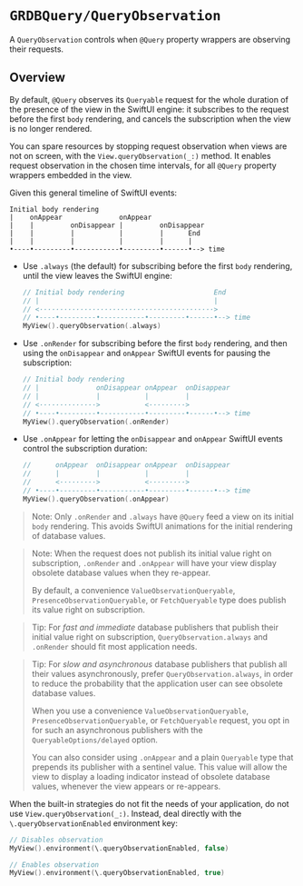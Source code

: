 # ``GRDBQuery/QueryObservation``

A `QueryObservation` controls when `@Query` property wrappers are observing
their requests.

## Overview

By default, `@Query` observes its ``Queryable`` request for the whole duration of the presence of the view in the SwiftUI engine: it subscribes to the request before the first `body` rendering, and cancels the subscription when the view is no longer rendered.

You can spare resources by stopping request observation when views are not on screen, with the `View.queryObservation(_:)` method. It enables request observation in the chosen time intervals, for all `@Query` property wrappers embedded in the view.

Given this general timeline of SwiftUI events:

    Initial body rendering
    |    onAppear              onAppear
    |    |         onDisappear |         onDisappear
    |    |         |           |         |      End
    |    |         |           |         |      |
    •----•---------•-----------•---------•------•--> time

- Use `.always` (the default) for subscribing before the first `body` rendering, until the view leaves the SwiftUI engine:

    ```swift
    // Initial body rendering                      End
    // |                                           |
    // <···········································>
    // •----•---------•-----------•---------•------•--> time
    MyView().queryObservation(.always)
    ```

- Use `.onRender` for subscribing before the first `body` rendering, and then using the `onDisappear` and `onAppear` SwiftUI events for pausing the subscription:

    ```swift
    // Initial body rendering
    // |              onDisappear onAppear  onDisappear
    // |              |           |         |
    // <··············>           <·········>
    // •----•---------•-----------•---------•------•--> time
    MyView().queryObservation(.onRender)
    ```

- Use `.onAppear` for letting the `onDisappear` and `onAppear` SwiftUI events control the subscription duration:

    ```swift
    //      onAppear  onDisappear onAppear  onDisappear
    //      |         |           |         |
    //      <·········>           <·········>
    // •----•---------•-----------•---------•------•--> time
    MyView().queryObservation(.onAppear)
    ```

> Note: Only `.onRender` and `.always` have `@Query` feed a view on its initial `body` rendering. This avoids SwiftUI animations for the initial rendering of database values.

> Note: When the request does not publish its initial value right on subscription, `.onRender` and `.onAppear` will have your view display obsolete database values when they re-appear.
>
> By default, a convenience ``ValueObservationQueryable``, ``PresenceObservationQueryable``, or ``FetchQueryable`` type does publish its value right on subscription.

> Tip: For *fast and immediate* database publishers that publish their initial value right on subscription, `QueryObservation.always` and `.onRender` should fit most application needs.

> Tip: For *slow and asynchronous* database publishers that publish all their values asynchronously, prefer `QueryObservation.always`, in order to reduce the probability that the application user can see obsolete database values.
>
> When you use a convenience ``ValueObservationQueryable``, ``PresenceObservationQueryable``, or ``FetchQueryable`` request, you opt in for such an asynchronous publishers with the ``QueryableOptions/delayed`` option.
>
> You can also consider using `.onAppear` and a plain ``Queryable`` type that prepends its publisher with a sentinel value. This value will allow the view to display a loading indicator instead of obsolete database values, whenever the view appears or re-appears.

When the built-in strategies do not fit the needs of your application, do not use `View.queryObservation(_:)`. Instead, deal directly with the `\.queryObservationEnabled` environment key:

```swift
// Disables observation
MyView().environment(\.queryObservationEnabled, false)

// Enables observation
MyView().environment(\.queryObservationEnabled, true)
```
